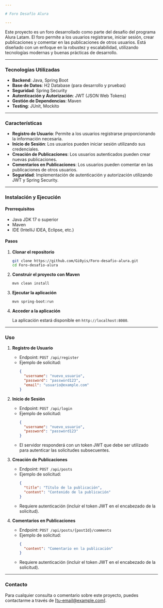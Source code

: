 ```yaml
---

# Foro Desafío Alura

---
```


Este proyecto es un foro desarrollado como parte del desafío del programa Alura Latam. El foro permite a los usuarios registrarse, iniciar sesión, crear publicaciones y comentar en las publicaciones de otros usuarios. Está diseñado con un enfoque en la robustez y escalabilidad, utilizando tecnologías modernas y buenas prácticas de desarrollo.

---

### Tecnologías Utilizadas

- **Backend**: Java, Spring Boot
- **Base de Datos**: H2 Database (para desarrollo y pruebas)
- **Seguridad**: Spring Security
- **Autenticación y Autorización**: JWT (JSON Web Tokens)
- **Gestión de Dependencias**: Maven
- **Testing**: JUnit, Mockito

---

### Características

- **Registro de Usuario**: Permite a los usuarios registrarse proporcionando la información necesaria.
- **Inicio de Sesión**: Los usuarios pueden iniciar sesión utilizando sus credenciales.
- **Creación de Publicaciones**: Los usuarios autenticados pueden crear nuevas publicaciones.
- **Comentarios en Publicaciones**: Los usuarios pueden comentar en las publicaciones de otros usuarios.
- **Seguridad**: Implementación de autenticación y autorización utilizando JWT y Spring Security.

---

### Instalación y Ejecución

#### Prerrequisitos

- Java JDK 17 o superior
- Maven
- IDE (IntelliJ IDEA, Eclipse, etc.)

#### Pasos

1. **Clonar el repositorio**

   ```bash
   git clone https://github.com/Gi0yis/Foro-desafio-alura.git
   cd Foro-desafio-alura
   ```

2. **Construir el proyecto con Maven**

   ```bash
   mvn clean install
   ```

3. **Ejecutar la aplicación**

   ```bash
   mvn spring-boot:run
   ```

4. **Acceder a la aplicación**

   La aplicación estará disponible en `http://localhost:8080`.

---

### Uso

1. **Registro de Usuario**
   - Endpoint: `POST /api/register`
   - Ejemplo de solicitud:
     ```json
     {
       "username": "nuevo_usuario",
       "password": "password123",
       "email": "usuario@example.com"
     }
     ```

2. **Inicio de Sesión**
   - Endpoint: `POST /api/login`
   - Ejemplo de solicitud:
     ```json
     {
       "username": "nuevo_usuario",
       "password": "password123"
     }
     ```
   - El servidor responderá con un token JWT que debe ser utilizado para autenticar las solicitudes subsecuentes.

3. **Creación de Publicaciones**
   - Endpoint: `POST /api/posts`
   - Ejemplo de solicitud:
     ```json
     {
       "title": "Título de la publicación",
       "content": "Contenido de la publicación"
     }
     ```
   - Requiere autenticación (incluir el token JWT en el encabezado de la solicitud).

4. **Comentarios en Publicaciones**
   - Endpoint: `POST /api/posts/{postId}/comments`
   - Ejemplo de solicitud:
     ```json
     {
       "content": "Comentario en la publicación"
     }
     ```
   - Requiere autenticación (incluir el token JWT en el encabezado de la solicitud).

---

### Contacto

Para cualquier consulta o comentario sobre este proyecto, puedes contactarme a través de [tu-email@example.com].
